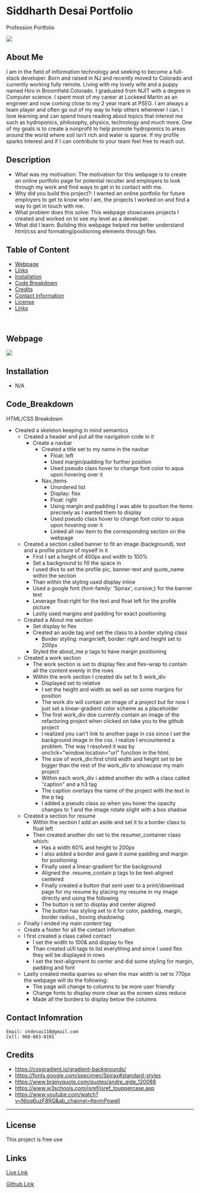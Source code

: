 # Siddharth Desai Portfolio
Profession Portfolio

![](/img/header_readme.PNG)

## About Me
I am in the field of information technology and seeking to become a full-stack developer. Born and raised in NJ and recently moved to Colorado and currently working fully remote. Living with my lovely wife and a puppy named Hiro in Broomfield Colorado. I graduated from NJIT with a degree in Computer science. I spent most of my career at Lockeed Martin as an engineer and now coming close to my 2 year mark at PSEG. I am always a team player and often go out of my way to help others whenever I can. I love learning and can spend hours reading about topics that interest me such as hydroponics, philosophy, physics, technology and much more. One of my goals is to create a nonprofit to help promote hydroponics to areas around the world where soil isn’t rich and water is sparse. If my profile sparks interest and if I can contribute to your team feel free to reach out.


## Description

* What was my motivation: The motivation for this webpage is to create an online portfolio page for potential recuiter and employers to look through my work and find ways to get in to contact with me.
* Why did you build this project?: I wanted an online portfolio for future employers to get to know who I am, the projects I worked on and find a way to get in touch with me.
* What problem does this solve: This webpage showcases projects I created and worked on to see my level as a developer.
* What did I learn:  Building this webpage helped me better understand html/css and formating/positioning elements through flex.


## Table of Content
- [Webpage](#webpage)
- [Links](#links)
- [Installation](#installation)
- [Code Breakdown](#code_breakdown)
- [Credits](#credits)
- [Contact Information](#contact%20information)
- [License](#license)
- [Links](#links)

<br/>

## Webpage
![](/img/Portfolio_webpage.png)


## Installation

* N/A
 

## Code_Breakdown

HTML/CSS Breakdown

- Created a skeleton keeping in mind semantics
  - Created a header and put all the navigation code in it
    - Create a navbar
      - Created a title set to my name in the navbar
        - Float: left
        - Used margin/padding for further position
        - Used pseudo class hover to change font color to aqua upon hovering over it
      - Nav\_items
        - Unordered list
        - Display: flex
        - Float: right
        - Using margin and padding I was able to position the items precisely as I wanted them to display
        - Used pseudo class hover to change font color to aqua upon hovering over it
        - Linked all nav item to the corresponding section on the webpage
  - Created a section called banner to fit an image (background), text and a profile picture of myself in it
    - First I set a height of 400px and width to 100%
    - Set a background to fill the space in
    - I used divs to set the profile pic, banner-text and quote\_name within the section
    - Than within the styling used display inline
    - Used a google font {font-family: &#39;Spirax&#39;, cursive;} for the banner text
    - Leverage float:right for the text and float left for the profile picture
    - Lastly used margins and padding for exact positioning
  - Created a About me section
    - Set display to flex
    - Created an aside tag and set the class to a border styling class
      - Border styling: margin:left, border: right and height set to 200px
    - Styled the about\_me p tags to have margin positioning
  - Created a work section
    - The work section is set to display flex and flex-wrap to contain all the content evenly in the rows
    - Within the work section I created div set to 5 work\_div
      - Displayed set to relative
      - I set the height and width as well as set some margins for position
      - The work div will contain an image of a project but for now I just set a linear-gradient color scheme as a placeholder
      - The first work\_div doe currently contain an image of the refactoring project when clicked on take you to the github project
      - I realized you can&#39;t link to another page in css since I set the background image in the css. I realize I encountered a problem. The way I resolved it was by onclick=&quot;window.location=&quot;url&quot; function in the html.
      - The size of work\_div:first child width and height set to be bigger than the rest of the work\_div to showcase my main project
      - Within each work\_div i added another div with a class called &quot;caption&quot; and a h3 tag
      - The caption overlays the name of the project with the text in the p tag
      - I added a pseudo class so when you hover the opacity changes to 1 and the image rotate slight with a box shadow
  - Created a section for resume
    - Within the section I add an aside and set it to a border class to float left
    - Then created another div set to the resumer\_container class which:
      - Has a width 60% and height to 200px
      - I also added a border and gave it some padding and margin for positioning
      - Finally used a linear-gradient for the background
      - Aligned the .resume\_contain p tags to be text-aligned centered
      - Finally created a button that sent user to a print/download page for my resume by placing my resume in my image directly and using the following
      - The button is set to display and center aligned
      - The button has styling set to it for color, padding, margin, border radius., boxing shadowing.
  - Finally I ended my main content tag
  - Create a footer for all the contact information
  - I first created a class called contact
    - I set the width to 100&amp; and display to flex
    - Than created ul/li tags to list everything and since I used flex they will be displayed in rows
    - I set the text-alignment to center and did some styling for margin, padding and font
  - Lastly created media queries so when the max width is set to 770px the webpage will do the following:
    - The page will change to columns to be more user friendly
    - Change fonts to display more clear as the screen sizes reduce
    - Made all the borders to display below the columns


## Contact Infomration

```
Email: shdesai118@gmail.com
Cell: 908-883-0191
```

## Credits

* https://cssgradient.io/gradient-backgrounds/
* https://fonts.google.com/specimen/Spirax#standard-styles
* https://www.brainyquote.com/quotes/andre_gide_120088
* https://www.w3schools.com/jsref/jsref_touppercase.asp
* https://www.youtube.com/watch?v=Nloq6uzF8RQ&ab_channel=KevinPowell
--- 

## License

This project is free use

## Links

[Live Link](https://shd118.github.io/Refactoring-Horiseon-Webpage/)

[Github Link](https://github.com/SHD118/Refactoring-Horiseon-Webpage/blob/master/README.md)
 

